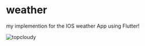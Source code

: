 # weather

my implemention for the IOS weather App using Flutter!

![topcloudy](https://github.com/senpaicode/IOS-WeatherApp/assets/109923656/f97023fe-47bd-47ed-a376-638c15e64f27)
